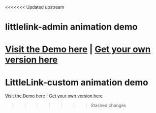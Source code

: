 <<<<<<< Updated upstream
# littlelink-admin animation demo
[Visit the Demo here](https://julianprieber.github.io/littlelink-custom-demo/) | [Get your own version here](https://github.com/JulianPrieber/littlelink-custom/)
=======
# LittleLink-custom animation demo
[Visit the Demo here](https://julianprieber.github.io/LittleLink-custom-demo/) | [Get your own version here](https://github.com/JulianPrieber/LittleLink-custom/)
>>>>>>> Stashed changes
